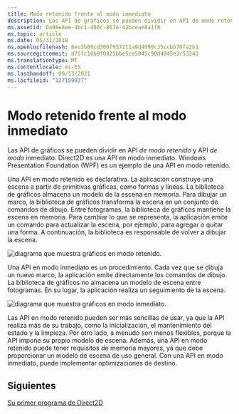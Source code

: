 ```yaml
---
title: Modo retenido frente al modo inmediato
description: Las API de gráficos se pueden dividir en API de modo retenido y API de modo inmediato.
ms.assetid: 0a98e8ee-4bc1-490c-867e-42bceae8a1f8
ms.topic: article
ms.date: 05/31/2018
ms.openlocfilehash: 6ec3b89cd300f957211a9d4990c35ccbb70fa2b1
ms.sourcegitcommit: d75fc10b9f0825bbe5ce5045c90d4045e3c53243
ms.translationtype: MT
ms.contentlocale: es-ES
ms.lasthandoff: 09/13/2021
ms.locfileid: "127159937"
---
```

# <a name="retained-mode-versus-immediate-mode"></a>Modo retenido frente al modo inmediato

Las API de gráficos se pueden dividir en API *de modo retenido* y API *de modo* inmediato. Direct2D es una API en modo inmediato. Windows Presentation Foundation (WPF) es un ejemplo de una API en modo retenido.

Una API en modo retenido es declarativa. La aplicación construye una escena a partir de primitivas gráficas, como formas y líneas. La biblioteca de gráficos almacena un modelo de la escena en memoria. Para dibujar un marco, la biblioteca de gráficos transforma la escena en un conjunto de comandos de dibujo. Entre fotogramas, la biblioteca de gráficos mantiene la escena en memoria. Para cambiar lo que se representa, la aplicación emite un comando para actualizar la escena, por ejemplo, para agregar o quitar una forma. A continuación, la biblioteca es responsable de volver a dibujar la escena.

![diagrama que muestra gráficos en modo retenido.](images/graphics06.png)

Una API en modo inmediato es un procedimiento. Cada vez que se dibuja un nuevo marco, la aplicación emite directamente los comandos de dibujo. La biblioteca de gráficos no almacena un modelo de escena entre fotogramas. En su lugar, la aplicación realiza un seguimiento de la escena.

![diagrama que muestra gráficos en modo inmediato.](images/graphics07.png)

Las API en modo retenido pueden ser más sencillas de usar, ya que la API realiza más de su trabajo, como la inicialización, el mantenimiento del estado y la limpieza. Por otro lado, a menudo son menos flexibles, porque la API impone su propio modelo de escena. Además, una API en modo retenido puede tener requisitos de memoria mayores, ya que debe proporcionar un modelo de escena de uso general. Con una API en modo inmediato, puede implementar optimizaciones de destino.

## <a name="next"></a>Siguientes

[Su primer programa de Direct2D](your-first-direct2d-program.md)

 

 




